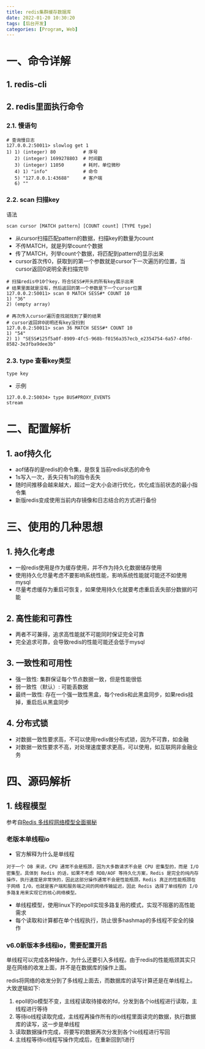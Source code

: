 ```yaml
---
title: redis集群缓存数据库
date: 2022-01-20 10:30:20
tags: [后台开发]
categories: [Program, Web]
---
```


# 一、命令详解

## 1. redis-cli

## 2. redis里面执行命令

### 2.1. 慢语句

```shell
# 查询慢日志
127.0.0.2:50011> slowlog get 1
1) 1) (integer) 80          # 序号
   2) (integer) 1699278803  # 时间戳
   3) (integer) 11050       # 耗时，单位微秒
   4) 1) "info"             # 命令
   5) "127.0.0.1:43688"     # 客户端
   6) ""
```

### 2.2. scan 扫描key

语法

```shell
scan cursor [MATCH pattern] [COUNT count] [TYPE type]
```

- 从cursor扫描匹配pattern的数据，扫描key的数量为count
- 不传MATCH，就是列举count个数据
- 传了MATCH，列举count个数据，将匹配到pattern的显示出来
- cursor首次传0，获取到的第一个参数就是cursor下一次遍历的位置，当cursor返回0说明全表扫描完毕

```shell
# 扫描redis中10个key，符合SESS#开头的所有key展示出来
# 结果里面就是没有，然后返回的第一个参数是下一个cursor位置
127.0.0.2:50011> scan 0 MATCH SESS#* COUNT 10
1) "36"
2) (empty array)

# 再次传入cursor遍历查找就找到了要的结果
# cursor返回非0说明还有key没扫到
127.0.0.2:50011> scan 36 MATCH SESS#* COUNT 10
1) "54"
2) 1) "SESS#125f5a0f-8909-4fc5-968b-f0156a357ecb_e2354754-6a57-4f0d-8582-3e3fba9dee3b"
```

### 2.3. type 查看key类型

```shell
type key
```

- 示例

```shell
127.0.0.2:50034> type BUS#PROXY_EVENTS
stream
```

# 二、配置解析

## 1. aof持久化

- aof储存的是redis的命令集，是恢复当前redis状态的命令
- 1s写入一次，丢失只有1s的指令丢失
- 随时间推移会越来越大，超过一定大小会进行优化，优化成当前状态的最小指令集
- 新版redis变成使用当前内存镜像和日志结合的方式进行备份

# 三、使用的几种思想

## 1. 持久化考虑

- 一般redis使用是作为缓存使用，并不作为持久化数据储存使用
- 使用持久化尽量考虑不要影响系统性能，影响系统性能就可能还不如使用mysql
- 尽量考虑缓存为重启可恢复，如果使用持久化就要考虑重启丢失部分数据的可能

## 2. 高性能和可靠性

- 两者不可兼得，追求高性能就不可能同时保证完全可靠
- 完全追求可靠，会导致redis的性能可能还会低于mysql

## 3. 一致性和可用性

- 强一致性: 集群保证每个节点数据一致，但是性能很低
- 弱一致性（默认）: 可能丢数据
- 最终一致性: 存在一个强一致性黑盒，每个redis和此黑盒同步，如果redis挂掉，重启后从黑盒同步

## 4. 分布式锁

- 对数据一致性要求高，不可以使用redis做分布式锁，因为不可靠，如金融
- 对数据一致性要求不高，对处理速度要求更高，可以使用，如互联网非金融业务

# 四、源码解析

## 1. 线程模型

参考自[Redis 多线程网络模型全面揭秘](https://zhuanlan.zhihu.com/p/356059845)

### 老版本单线程io

- 官方解释为什么是单线程

```
对于一个 DB 来说，CPU 通常不会是瓶颈，因为大多数请求不会是 CPU 密集型的，而是 I/O 密集型。具体到 Redis 的话，如果不考虑 RDB/AOF 等持久化方案，Redis 是完全的纯内存操作，执行速度是非常快的，因此这部分操作通常不会是性能瓶颈，Redis 真正的性能瓶颈在于网络 I/O，也就是客户端和服务端之间的网络传输延迟，因此 Redis 选择了单线程的 I/O 多路复用来实现它的核心网络模型。
```

- 单线程模型，使用linux下的epoll实现多路复用的模式，实现不阻塞的高性能需求
- 每个读取和计算都在单个线程执行，防止很多hashmap的多线程不安全的操作

### v6.0新版本多线程io，需要配置开启

单线程可以完成各种操作，为什么还要引入多线程。由于redis的性能瓶颈其实只是在网络的收发上面，并不是在数据库的操作上面。

redis将网络的收发分到了多线程上面去，而数据库的读写计算还是在单线程上。大致逻辑如下:

1. epoll的io模型不变，主线程读取待接收的fd，分发到各个io线程进行读取，主线程进行等待
2. 等待io线程读取完成，主线程再操作所有的io线程里面读完的数据，执行数据库的读写，这一步是单线程
3. 读取数据操作完成，将要写的数据再次分发到各个io线程进行写回
4. 主线程等待io线程写操作完成后，在重新回到1进行
